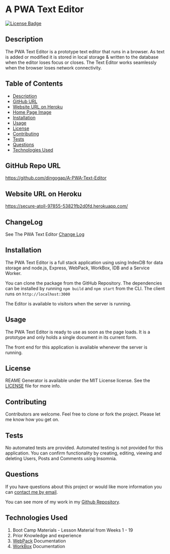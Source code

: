 # A PWA Text Editor

[![License Badge](https://img.shields.io/badge/License-MIT-yellow.svg)](https://opensource.org/licenses/MIT)

## Description

The PWA Text Editor is a prototype text editor that runs in a browser. As text is added or modified it is stored in local storage & written to the database when the editor loses focus or closes. The Text Editor works seamlessly when the browser loses network connectivity.

## Table of Contents

* [Description](#description)
* [GitHub URL](#github-repo-url)
* [Website URL on Heroku](#website-url-on-heroku)
* [Home Page Image](#home-page-image)
* [Installation](#installation)
* [Usage](#usage)
* [License](#license)
* [Contributing](#contributing)
* [Tests](#tests)
* [Questions](#questions)
* [Technologies Used](#technologies-used)

## GitHub Repo URL
https://github.com/dingogap/A-PWA-Text-Editor

## Website URL on Heroku
https://secure-atoll-97855-53821fb2d0fd.herokuapp.com/

## ChangeLog

See The PWA Text Editor [Change Log][def1]

## Installation

The PWA Text Editor is a full stack application using using IndexDB for data storage and node.js, Express, WebPack, WorkBox, IDB and a Service Worker.  

You can clone the package from the GitHub Repository. The dependencies can be installed by running `npm build` and `npm start` from the CLI. The client runs on `http://localhost:3000`

The Editor is available to visitors when the server is running.


## Usage

The PWA Text Editor is ready to use as soon as the page loads. It is a prototype and only holds a single document in its current form.

The front end for this application is available whenever the server is running.


## License
REAME Generator is available under the MIT License license. See the [LICENSE](https://opensource.org/licenses/MIT) file for more info.

## Contributing
Contributors are welcome. Feel free to clone or fork the project. Please let me know how you get on.

## Tests
No automated tests are provided. Automated testing is not provided for this application. You can confirm functionality by creating, editing, viewing and deleting Users, Posts and Comments using Insomnia.

## Questions
  
If you have questions about this project or would like more information you can [contact me by email](mailto:peter.medbury@dingogap.net.au).
  
You can see more of my work in my [Github Repository](https://github.com/dingogap).

## Technologies Used

1. Boot Camp Materials - Lesson Material from Weeks 1 - 19
2. Prior Knowledge and experience
3. [WebPack][def2] Documentation
4. [WorkBox][def3] Documentation

[def1]: CHANGELOG.md
[def2]: https://www.npmjs.com/package/webpack
[def3]: https://developer.chrome.com/docs/workbox/modules/workbox-webpack-plugin/
